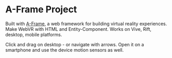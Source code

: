 # A-Frame Project

Built with [A-Frame](https://aframe.io), a web framework for building virtual reality experiences. Make WebVR with HTML and Entity-Component. 
Works on Vive, Rift, desktop, mobile platforms.

Click and drag on desktop - or navigate with arrows. 
Open it on a smartphone and use the device motion sensors as well. 